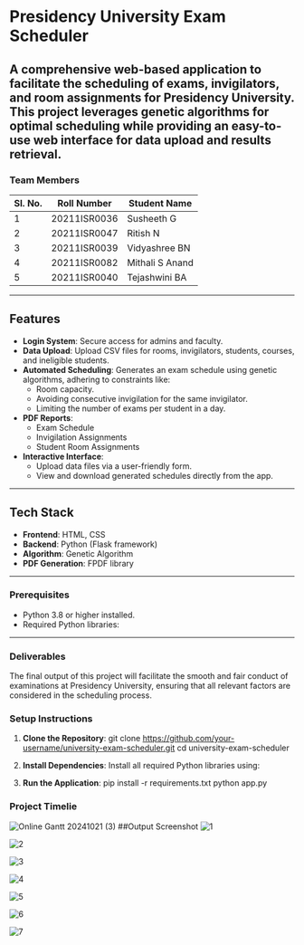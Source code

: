 # Presidency University Exam Scheduler

A comprehensive web-based application to facilitate the scheduling of exams, invigilators, and room assignments for Presidency University. This project leverages **genetic algorithms** for optimal scheduling while providing an easy-to-use web interface for data upload and results retrieval.
---

### Team Members
| Sl. No. | Roll Number     | Student Name        |
|---------|-----------------|---------------------|
| 1       | 20211ISR0036    | Susheeth G          |
| 2       | 20211ISR0047    | Ritish N            |
| 3       | 20211ISR0039    | Vidyashree BN       |
| 4       | 20211ISR0082    | Mithali S Anand     |
| 5       | 20211ISR0040    | Tejashwini BA       |

---

## **Features**
- **Login System**: Secure access for admins and faculty.
- **Data Upload**: Upload CSV files for rooms, invigilators, students, courses, and ineligible students.
- **Automated Scheduling**: Generates an exam schedule using genetic algorithms, adhering to constraints like:
  - Room capacity.
  - Avoiding consecutive invigilation for the same invigilator.
  - Limiting the number of exams per student in a day.
- **PDF Reports**:
  - Exam Schedule
  - Invigilation Assignments
  - Student Room Assignments
- **Interactive Interface**:
  - Upload data files via a user-friendly form.
  - View and download generated schedules directly from the app.

---

## **Tech Stack**
- **Frontend**: HTML, CSS
- **Backend**: Python (Flask framework)
- **Algorithm**: Genetic Algorithm
- **PDF Generation**: FPDF library

---

### Prerequisites
- Python 3.8 or higher installed.
- Required Python libraries:
  
---

### Deliverables

The final output of this project will facilitate the smooth and fair conduct of examinations at Presidency University, ensuring that all relevant factors are considered in the scheduling process.


### Setup Instructions
1. **Clone the Repository**:
git clone https://github.com/your-username/university-exam-scheduler.git
cd university-exam-scheduler

2. **Install Dependencies**:
Install all required Python libraries using:


3. **Run the Application**:
pip install -r requirements.txt
python app.py


### Project Timelie

![Online Gantt 20241021 (3)](https://github.com/user-attachments/assets/d0165ac9-08dd-433b-8e9d-127a6ca78ced)
##Output Screenshot
![1](https://github.com/user-attachments/assets/ccdb7b48-c904-44a7-a7d6-831f38974422)

![2](https://github.com/user-attachments/assets/9ff51d3a-2a99-45a4-b16f-d1de54b863b0)

![3](https://github.com/user-attachments/assets/a8ee4d34-6c59-4491-bfa3-d8a4ec1a8834)

![4](https://github.com/user-attachments/assets/751b3a9a-14a5-431c-8ea4-8e8c290c6c9d)

![5](https://github.com/user-attachments/assets/9a47ee9f-7360-4e42-a848-84972ba941c2)

![6](https://github.com/user-attachments/assets/3ac9cc42-b9f3-4c13-879f-9289639a6096)

![7](https://github.com/user-attachments/assets/4dd4c451-b1e5-4320-924a-a60d4dab377d)


